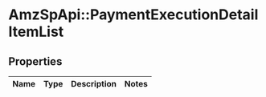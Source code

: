 # AmzSpApi::PaymentExecutionDetailItemList

## Properties
Name | Type | Description | Notes
------------ | ------------- | ------------- | -------------


